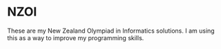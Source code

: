 # NZOI

These are my New Zealand Olympiad in Informatics solutions.
I am using this as a way to improve my programming skills.
